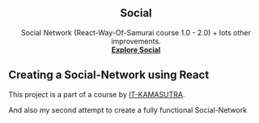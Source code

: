 <p align="center">
  <a href="https://andrian-kars.github.io/social/>
    <img src="https://github.com/andrian-kars/social/blob/main/public/images/logo.png?raw=true" alt="Social logo" width="200" height="165">
  </a>
</p>

<h2 align="center">Social</h2>

<p align="center">
  Social Network (React-Way-Of-Samurai course 1.0 - 2.0) + lots other improvements.
  <br>
  <a href="https://andrian-kars.github.io/social/"><strong>Explore Social</strong></a>
</p>

## Creating a Social-Network using React

This project is a part of a course by [IT-KAMASUTRA](https://it-kamasutra.com/).

And also my second attempt to create a fully functional Social-Network
